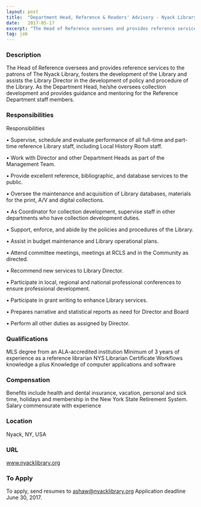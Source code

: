 ```yaml
---
layout: post
title:  "Department Head, Reference & Readers' Advisory - Nyack Library"
date:   2017-05-17
excerpt: "The Head of Reference oversees and provides reference services to the patrons of The Nyack Library, fosters the development of the Library and assists the Library Director in the development of policy and procedure of the Library. As the Department Head, he/she oversees collection development and provides guidance and mentoring..."
tag: job
---
```


### Description   

The Head of Reference oversees and provides reference services to the patrons of The Nyack Library, fosters the development of the Library and assists the Library Director in the development of policy and procedure of the Library.  As the Department Head, he/she oversees collection development and provides guidance and mentoring for the Reference Department staff members. 


### Responsibilities   

Responsibilities

• 	Supervise, schedule and evaluate performance of all full-time and part-time reference Library staff, including Local History Room staff.

• 	Work with Director and other Department Heads as part of the Management Team.

• 	Provide excellent reference, bibliographic, and database services to the public.  

• 	Oversee the maintenance and acquisition of Library databases, materials for the print, A/V and digital collections.

• 	As Coordinator for collection development, supervise staff in other departments who have collection development duties.

• 	Support, enforce, and abide by the policies and procedures of the Library.

• 	Assist in budget maintenance and Library operational plans. 

• 	Attend committee meetings, meetings at RCLS and in the Community as directed.

• 	Recommend new services to Library Director.  

• 	Participate in local, regional and national professional conferences to ensure professional development. 

• 	Participate in grant writing to enhance Library services.

• 	Prepares narrative and statistical reports as need for Director and Board

• 	Perform all other duties as assigned by Director.



### Qualifications   

MLS degree from an ALA-accredited institution
	Minimum of 3 years of experience as a reference librarian
NYS Librarian Certificate
Workflows knowledge a plus
Knowledge of computer applications and software



### Compensation   

Benefits include health and dental insurance, vacation, personal and sick time, holidays and membership in the New York State Retirement System.  Salary commensurate with experience


### Location   

Nyack, NY, USA


### URL   

www.nyacklibrary.org

### To Apply   

To apply, send resumes to ashaw@nyacklibrary.org  Application deadline June 30, 2017.





